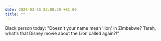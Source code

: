 ```yaml
---
date: 2024-03-26 23:00:28 +01:00
title: ""
---
```


Black person today: "Doesn't your name mean 'lion' in Zimbabwe? Tarah, what's that Disney movie about the Lion called again?!"
